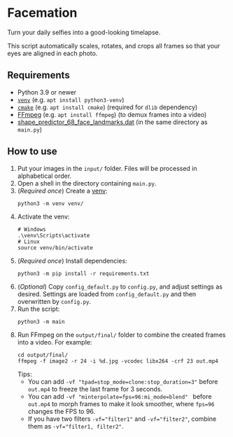 # Facemation
Turn your daily selfies into a good-looking timelapse.

This script automatically scales, rotates, and crops all frames so that your eyes are aligned in each photo.

## Requirements
* Python 3.9 or newer
* [`venv`](https://docs.python.org/3/tutorial/venv.html) (e.g. `apt install python3-venv`)
* [`cmake`](https://cmake.org/) (e.g. `apt install cmake`) (required for `dlib` dependency)
* [FFmpeg](https://ffmpeg.org/) (e.g. `apt install ffmpeg`) (to demux frames into a video)
* [shape_predictor_68_face_landmarks.dat](http://dlib.net/files/shape_predictor_68_face_landmarks.dat.bz2) (in the same directory as `main.py`)

## How to use
1. Put your images in the `input/` folder.
   Files will be processed in alphabetical order.
2. Open a shell in the directory containing `main.py`.
3. (_Required once_) Create a [venv](https://docs.python.org/3/tutorial/venv.html):
   ```shell
   python3 -m venv venv/
   ```
4. Activate the venv:
   ```shell
   # Windows
   .\venv\Scripts\activate
   # Linux
   source venv/bin/activate
   ```
5. (_Required once_) Install dependencies:
   ```shell
   python3 -m pip install -r requirements.txt
   ```
6. (_Optional_) Copy `config_default.py` to `config.py`, and adjust settings as desired.
   Settings are loaded from `config_default.py` and then overwritten by `config.py`.
7. Run the script:
   ```shell
   python3 -m main
   ```
8. Run FFmpeg on the `output/final/` folder to combine the created frames into a video.
   For example:
   ```shell
   cd output/final/
   ffmpeg -f image2 -r 24 -i %d.jpg -vcodec libx264 -crf 23 out.mp4
   ```
   Tips:
   * You can add `-vf "tpad=stop_mode=clone:stop_duration=3"` before `out.mp4` to freeze the last frame for 3 seconds.
   * You can add `-vf "minterpolate=fps=96:mi_mode=blend" ` before `out.mp4` to morph frames to make it look smoother,
     where `fps=96` changes the FPS to 96.
   * If you have two filters `-vf="filter1"` and `-vf="filter2"`, combine them as `-vf="filter1, filter2"`.
